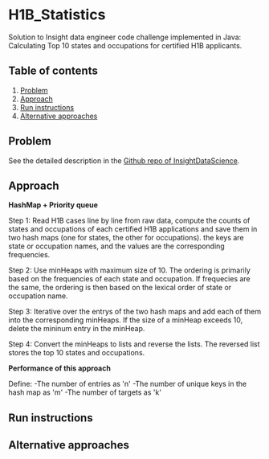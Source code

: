 # H1B_Statistics
Solution to Insight data engineer code challenge implemented in Java: Calculating Top 10 states and occupations for certified H1B applicants.

## Table of contents
1. [Problem](README.md##Problem)
2. [Approach](README.md##Approach)
3. [Run instructions](README.md##Run-instructions)
4. [Alternative approaches](README.md##Alternative-approaches)

## Problem

See the detailed description in the [Github repo of InsightDataScience](https://github.com/InsightDataScience/h1b_statistics).

## Approach
**HashMap + Priority queue**

Step 1: Read H1B cases line by line from raw data, compute the counts of states and occupations of each certified H1B applications and save them in two hash maps (one for states, the other for occupations). the keys are state or occupation names, and the values are the corresponding frequencies.

Step 2: Use minHeaps with maximum size of 10. The ordering is primarily based on the frequencies of each state and occupation. If frequecies are the same, the ordering is then based on the lexical order of state or occupation name.

Step 3: Iterative over the entrys of the two hash maps and add each of them into the corresponding minHeaps. If the size of a minHeap exceeds 10, delete the mininum entry in the minHeap.

Step 4: Convert the minHeaps to lists and reverse the lists. The reversed list stores the top 10 states and occupations.

**Performance of this approach**

Define:
-The number of entries as 'n'
-The number of unique keys in the hash map as 'm'
-The number of targets as 'k'

## Run instructions

## Alternative approaches
